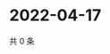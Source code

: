 # 2022-04-17

共 0 条

<!-- BEGIN WEIBO -->
<!-- 最后更新时间 Sun Apr 17 2022 14:15:32 GMT+0800 (China Standard Time) -->

<!-- END WEIBO -->
